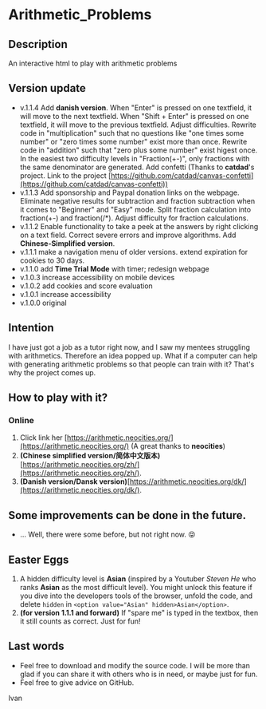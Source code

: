 # Arithmetic_Problems

## Description
An interactive html to play with arithmetic problems

## Version update
- v.1.1.4   Add **danish version**. When "Enter" is pressed on one textfield, it will move to the next textfield. When "Shift + Enter" is pressed on one textfield, it will move to the previous textfield. Adjust difficulties. Rewrite code in "multiplication" such that no questions like "one times some number" or "zero times some number" exist more than once. Rewrite code in "addition" such that "zero plus some number" exist higest once. In the easiest two difficulty levels in "Fraction(+-)", only fractions with the same denominator are generated. Add confetti (Thanks to **catdad**'s project. Link to the project [https://github.com/catdad/canvas-confetti](https://github.com/catdad/canvas-confetti))
- v.1.1.3   Add sponsorship and Paypal donation links on the webpage. Eliminate negative results for subtraction and fraction subtraction when it comes to "Beginner" and "Easy" mode. Split fraction calculation into fraction(+-) and fraction(/*). Adjust difficulty for fraction calculations.
- v.1.1.2   Enable functionality to take a peek at the answers by right clicking on a text field. Correct severe errors and improve algorithms. Add **Chinese-Simplified version**.
- v.1.1.1   make a navigation menu of older versions. extend expiration for cookies to 30 days.
- v.1.1.0   add **Time Trial Mode** with timer; redesign webpage
- v.1.0.3   increase accessibility on mobile devices
- v.1.0.2   add cookies and score evaluation
- v.1.0.1   increase accessibility
- v.1.0.0   original

## Intention
I have just got a job as a tutor right now, and I saw my mentees struggling with arithmetics. Therefore an idea popped up. What if a computer can help with generating arithmetic problems so that people can train with it? That's why the project comes up.

## How to play with it?
### Online
1. Click link her [https://arithmetic.neocities.org/](https://arithmetic.neocities.org/) (A great thanks to **neocities**)
2. **(Chinese simplified version/简体中文版本)**[https://arithmetic.neocities.org/zh/](https://arithmetic.neocities.org/zh/).
3. **(Danish version/Dansk version)**[https://arithmetic.neocities.org/dk/](https://arithmetic.neocities.org/dk/).

## Some improvements can be done in the future.
- ... Well, there were some before, but not right now. &#128541;

## Easter Eggs
1. A hidden difficulty level is **Asian** (inspired by a Youtuber *Steven He* who ranks **Asian** as the most difficult level). You might unlock this feature if you dive into the developers tools of the browser, unfold the code, and delete `hidden` in `<option value="Asian" hidden>Asian</option>`.
2. **(for version 1.1.1 and forward)** If "spare me" is typed in the textbox, then it still counts as correct. Just for fun!

## Last words
- Feel free to download and modify the source code. I will be more than glad if you can share it with others who is in need, or maybe just for fun.
- Feel free to give advice on GitHub.

Ivan
